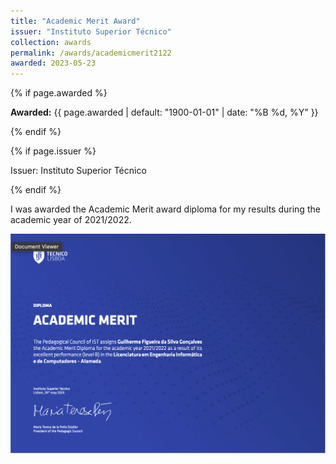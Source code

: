 ```yaml
---
title: "Academic Merit Award"
issuer: "Instituto Superior Técnico"
collection: awards
permalink: /awards/academicmerit2122
awarded: 2023-05-23
---
```


{% if page.awarded %}
  <p class="page__date"><strong><i class="fa fa-fw fa-calendar" aria-hidden="true"></i> Awarded:</strong> <time datetime="{{ page.awarded | default: "1900-01-01" | date_to_xmlschema }}">{{ page.awarded | default: "1900-01-01" | date: "%B %d, %Y" }}</time></p>
{% endif %}

{% if page.issuer %}
    <p class="archive__item-excerpt" itemprop="description">Issuer: Instituto Superior Técnico</p>
{% endif %}

I was awarded the Academic Merit award diploma for my results during the academic year of 2021/2022.

![Academic Merit Award](../files/merit_20212022.png)
